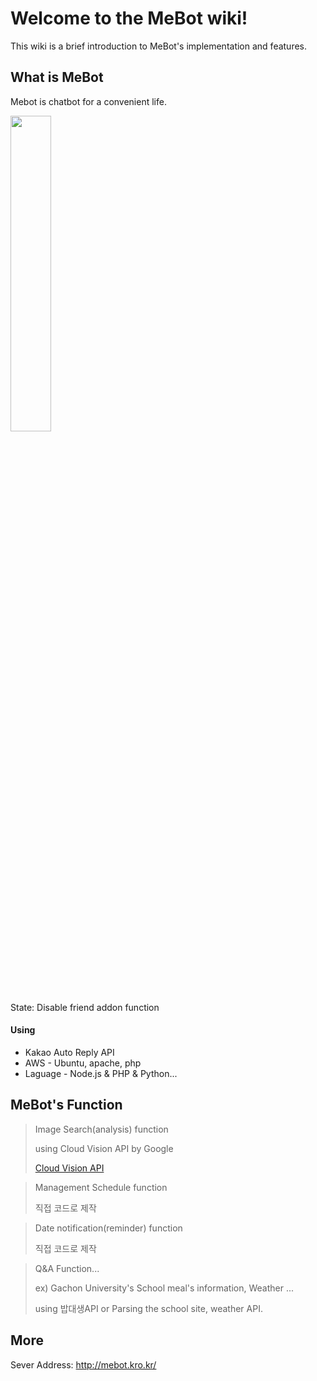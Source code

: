 # Welcome to the MeBot wiki!
This wiki is a brief introduction to MeBot's implementation and features.

## What is MeBot
Mebot is chatbot for a convenient life.

<img src="http://kakao.mebot.kro.kr/etc/mebot.png" width="36%"></img>
<p>State: Disable friend addon function</p>

#### Using
- Kakao Auto Reply API 
- AWS - Ubuntu, apache, php
- Laguage - Node.js & PHP & Python...

## MeBot's Function
<blockquote> 
Image Search(analysis) function

using Cloud Vision API by Google
<p><site><a href="https://cloud.google.com/vision/">Cloud Vision API</a></site></p>
</blockquote>

<blockquote> 
<p>Management Schedule function</p>
직접 코드로 제작
</blockquote>

<blockquote> 
<p>Date notification(reminder) function</p>
직접 코드로 제작
</blockquote>

<blockquote> 
<p> Q&A Function... </p>
<p> ex) Gachon University's School meal's information, Weather ...</p>
using 밥대생API or Parsing the school site, weather API.
</blockquote>


## More
Sever Address: http://mebot.kro.kr/
